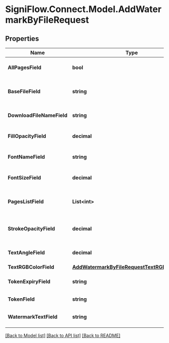 # SigniFlow.Connect.Model.AddWatermarkByFileRequest

## Properties

Name | Type | Description | Notes
------------ | ------------- | ------------- | -------------
**AllPagesField** | **bool** | Apply watermark to all pages | [optional] 
**BaseFileField** | **string** | Base64 encoded file content or string content | 
**DownloadFileNameField** | **string** | Name of the file to be downloaded | 
**FillOpacityField** | **decimal** | Opacity level of the watermark fill | [optional] 
**FontNameField** | **string** | Font name for watermark text | [optional] 
**FontSizeField** | **decimal** | Font size for watermark text | [optional] 
**PagesListField** | **List&lt;int&gt;** | List of page numbers to apply the watermark to | [optional] 
**StrokeOpacityField** | **decimal** | Opacity level of the watermark stroke | [optional] 
**TextAngleField** | **decimal** | Angle of the watermark text | [optional] 
**TextRGBColorField** | [**AddWatermarkByFileRequestTextRGBColorField**](AddWatermarkByFileRequestTextRGBColorField.md) |  | [optional] 
**TokenExpiryField** | **string** | Token expiry date in /Date() format | [optional] 
**TokenField** | **string** | Authentication token | [optional] 
**WatermarkTextField** | **string** | Text content for the watermark | 

[[Back to Model list]](../README.md#documentation-for-models) [[Back to API list]](../README.md#documentation-for-api-endpoints) [[Back to README]](../README.md)

